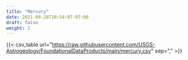 ```yaml
---
title: "Mercury"
date: 2021-09-28T10:54:07-07:00
draft: false
weight: 1
---
```


{{< csv_table url="https://raw.githubusercontent.com/USGS-Astrogeology/FoundationalDataProducts/main/mercury.csv" sep="," >}}

